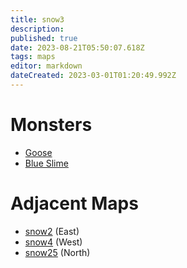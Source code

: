 ```yaml
---
title: snow3
description: 
published: true
date: 2023-08-21T05:50:07.618Z
tags: maps
editor: markdown
dateCreated: 2023-03-01T01:20:49.992Z
---
```


# Monsters
 * [Goose](/monsters/goose)
 * [Blue Slime](/monsters/blue-slime)

# Adjacent Maps
 * [snow2](/maps/snow2) (East)
 * [snow4](/maps/snow4) (West)
 * [snow25](/maps/snow25) (North)
